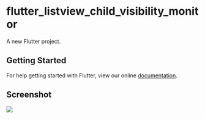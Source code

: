 # flutter_listview_child_visibility_monitor

A new Flutter project.

## Getting Started

For help getting started with Flutter, view our online
[documentation](https://flutter.io/).

## Screenshot

![](https://img11.360buyimg.com/uba/jfs/t20296/343/2102445613/212606/82349058/5b477710N8fcfac53.gif) 